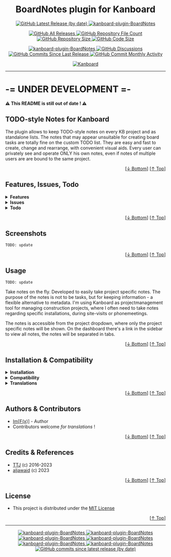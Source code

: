 <h1 name="user-content-readme-top" align="center">BoardNotes plugin for Kanboard</h1>

<p align="center">
    <a href="https://github.com/imfx77/kanboard-plugin-BoardNotes/releases">
        <img src="https://img.shields.io/github/v/release/imfx77/kanboard-plugin-BoardNotes?style=for-the-badge&color=brightgreen" alt="GitHub Latest Release (by date)" title="GitHub Latest Release (by date)">
    </a>
    <a href="https://github.com/imfx77/kanboard-plugin-BoardNotes/blob/master/LICENSE" title="Read License">
        <img src="https://img.shields.io/github/license/imfx77/kanboard-plugin-BoardNotes?style=for-the-badge" alt="kanboard-plugin-BoardNotes">
    </a>
</p>
<p align="center">
    <a href="https://github.com/imfx77/kanboard-plugin-BoardNotes/releases">
        <img src="https://img.shields.io/github/downloads/imfx77/kanboard-plugin-BoardNotes/total?style=for-the-badge&color=orange" alt="GitHub All Releases" title="GitHub All Downloads">
    </a>
    <a href="https://github.com/imfx77/kanboard-plugin-BoardNotes/releases">
        <img src="https://img.shields.io/github/directory-file-count/imfx77/kanboard-plugin-BoardNotes?style=for-the-badge&color=orange" alt="GitHub Repository File Count" title="GitHub Repository File Count">
    </a>
    <a href="https://github.com/imfx77/kanboard-plugin-BoardNotes/releases">
        <img src="https://img.shields.io/github/repo-size/imfx77/kanboard-plugin-BoardNotes?style=for-the-badge&color=orange" alt="GitHub Repository Size" title="GitHub Repository Size">
    </a>
    <a href="https://github.com/imfx77/kanboard-plugin-BoardNotes/releases">
        <img src="https://img.shields.io/github/languages/code-size/imfx77/kanboard-plugin-BoardNotes?style=for-the-badge&color=orange" alt="GitHub Code Size" title="GitHub Code Size">
    </a>
</p>
<p align="center">
    <a href="https://github.com/imfx77/kanboard-plugin-BoardNotes/stargazers" title="View Stargazers">
        <img src="https://img.shields.io/github/stars/imfx77/kanboard-plugin-BoardNotes?logo=github&style=for-the-badge" alt="kanboard-plugin-BoardNotes">
    </a>
    <a href="https://github.com/imfx77/kanboard-plugin-BoardNotes/discussions">
        <img src="https://img.shields.io/github/discussions/imfx77/kanboard-plugin-BoardNotes?style=for-the-badge&color=blue" alt="GitHub Discussions" title="Read Discussions">
    </a>
    <a href="https://github.com/imfx77/kanboard-plugin-BoardNotes/compare">
        <img src="https://img.shields.io/github/commits-since/imfx77/kanboard-plugin-BoardNotes/latest?include_prereleases&style=for-the-badge&color=blue" alt="GitHub Commits Since Last Release" title="GitHub Commits Since Last Release">
    </a>
    <a href="https://github.com/imfx77/kanboard-plugin-BoardNotes/compare">
        <img src="https://img.shields.io/github/commit-activity/m/imfx77/kanboard-plugin-BoardNotes?style=for-the-badge&color=blue" alt="GitHub Commit Monthly Activity" title="GitHub Commit Monthly Activity">
    </a>
</p>
<p align="center">
    <a href="https://github.com/kanboard/kanboard" title="Kanboard - Kanban Project Management Software">
        <img src="https://img.shields.io/badge/Plugin%20for-kanboard-D40000?style=for-the-badge&labelColor=000000" alt="Kanboard">
    </a>
</p>

---

# -= UNDER DEVELOPMENT =-

**⚠ This README is still out of date ! ⚠**

## TODO-style Notes for Kanboard

The plugin allows to keep TODO-style notes on every KB project and as standalone lists.
The notes that may appear unsuitable for creating board tasks are totally fine on the custom TODO list.
They are easy and fast to create, change and rearrange, with convenient visual aids.
Every user can privately see and operate ONLY his own notes, even if notes of multiple users are are bound to the same project.

<p align="right">[<a href="#user-content-readme-bottom">&#8595; Bottom</a>] [<a href="#user-content-readme-top">&#8593; Top</a>]</p>

## Features, Issues, Todo

<details>
    <summary><strong>Features</strong></summary>

```TODO: update```

- Take notes quickly. Write the note title and press ENTER to save.
- Press TAB in the new note title to show the detailed menu
- Add detailed description to new notes
- Add a category to notes. The category is the same as the projects categories. (Please see the section for bugs)
- Get pie analytic on open and done notes
- Delete all done notes
- One-click for editing notes status (open/done)
- Edit note title. Click on title, edit and press ENTER
- Press the show more button on a note to see the note details
- Edit an existing notes description. Click on the description, type, press TAB to save
- Change category on existing notes. If you want to remove the category, just choose option 2 (the blank)
- Free sorting. Move the notes around. The sorting is saved.
- Export note to task. (Please see the secton for bugs)
- Generate report for printing notes.
- Filter report on category

</details>
<details>
    <summary><strong>Issues</strong></summary>

```TODO: update```

- Focus on description textarea when pressing TAB on new notes title is not working
- Category is saved as text in database and does not have foreing key to the projects real category table
- Category not updating in title after manually changing the category
- Analytic chart on categories not developed
- Margin bottom not added
- The only folder in the `Template` folder is `boardnotes`, and not specified out on `dashboard` etc.
- There is no description of shortcuts (ENTER and TAB key)
- Delete directly on trash button on single note - to fast?
- If note has empty title, it's not possible to change it afterwards
- Analytic is breaking when viewing all projects (js not reloading correctly)
- Exporting note to task: Swimlanes not working. Category not working.
- Div modal for "Delete all done" and "Analytic" is repeated on every reload
- Should disabled projects show on all boardnotes page?
- Functions in controller (BoardNotesController) missing variables in () - needed?
- Markups as Kanboard

</details>
<details>
    <summary><strong>Todo</strong></summary>

```TODO: update```

- Implement fault procedures (verify it is number, etc.)
- Adding possibility to attach image from mobile
- Finish exporting notes to task in specific swimlane and with category
- Update styling for a more simplicity view
- Better overview of multiple projects with tabs

</details>

<p align="right">[<a href="#user-content-readme-bottom">&#8595; Bottom</a>] [<a href="#user-content-readme-top">&#8593; Top</a>]</p>

## Screenshots
```TODO: update```

<p align="right">[<a href="#user-content-readme-bottom">&#8595; Bottom</a>] [<a href="#user-content-readme-top">&#8593; Top</a>]</p>

## Usage
```TODO: update```

Take notes on the fly. Developed to easily take project specific notes. The purpose of the notes is not to be tasks, but for keeping information - a flexible alternative to metadata.
I'm using Kanboard as projectmanagement tool for managing construction projects, where I often need to take notes regarding specific installations, during site-visits or phonemeetings.

The notes is accessible from the project dropdown, where only the project specific notes will be shown. On the dashboard there's a link in the sidebar to view all notes, the notes will be separated in tabs.

<p align="right">[<a href="#user-content-readme-bottom">&#8595; Bottom</a>] [<a href="#user-content-readme-top">&#8593; Top</a>]</p>

## Installation & Compatibility

<details>
    <summary><strong>Installation</strong></summary>

- Install via the **Kanboard Plugin Directory** or see [INSTALL.md](INSTALL.md)
- Read the full [**Changelog**](changelog.md "See changes") to see the latest updates

</details>
<details>
    <summary><strong>Compatibility</strong></summary>

- Requires [Kanboard](https://github.com/kanboard/kanboard "Kanboard - Kanban Project Management Software") ≥`1.2.33`
- **Other Plugins & Action Plugins**
  - _No known issues_
- **Core Files & Templates**
  - `0` Template override
  - _No database changes_

</details>
<details>
    <summary><strong>Translations</strong></summary>

- _Translation for `en_US` is the default_, currently there are no other translation packs.

</details>

<p align="right">[<a href="#user-content-readme-bottom">&#8595; Bottom</a>] [<a href="#user-content-readme-top">&#8593; Top</a>]</p>

## Authors & Contributors

- [Im[F(x)]](https://github.com/imfx77) - Author
- Contributors welcome _for translations_ !

<p align="right">[<a href="#user-content-readme-bottom">&#8595; Bottom</a>] [<a href="#user-content-readme-top">&#8593; Top</a>]</p>

## Credits & References

- [TTJ](https://github.com/ThomasTJdev) (c) 2016-2023
- [aljawaid](https://github.com/aljawaid) (c) 2023

<p align="right">[<a href="#user-content-readme-bottom">&#8595; Bottom</a>] [<a href="#user-content-readme-top">&#8593; Top</a>]</p>

## License

- This project is distributed under the [MIT License](LICENSE "Read The MIT license")

<p align="right">[<a href="#user-content-readme-top">&#8593; Top</a>]</p>

---

<p align="center">
    <a href="https://github.com/imfx77/kanboard-plugin-BoardNotes/stargazers" title="View Stargazers">
        <img src="https://img.shields.io/github/stars/imfx77/kanboard-plugin-BoardNotes?logo=github&style=flat-square" alt="kanboard-plugin-BoardNotes">
    </a>
    <a href="https://github.com/imfx77/kanboard-plugin-BoardNotes/forks" title="See Forks">
        <img src="https://img.shields.io/github/forks/imfx77/kanboard-plugin-BoardNotes?logo=github&style=flat-square" alt="kanboard-plugin-BoardNotes">
    </a>
    <a href="https://github.com/imfx77/kanboard-plugin-BoardNotes/blob/master/LICENSE" title="Read License">
        <img src="https://img.shields.io/github/license/imfx77/kanboard-plugin-BoardNotes?style=flat-square" alt="kanboard-plugin-BoardNotes">
    </a>
    <a href="https://github.com/imfx77/kanboard-plugin-BoardNotes/issues" title="Open Issues">
        <img src="https://img.shields.io/github/issues-raw/imfx77/kanboard-plugin-BoardNotes?style=flat-square" alt="kanboard-plugin-BoardNotes">
    </a>
    <a href="https://github.com/imfx77/kanboard-plugin-BoardNotes/issues?q=is%3Aissue+is%3Aclosed" title="Closed Issues">
        <img src="https://img.shields.io/github/issues-closed/imfx77/kanboard-plugin-BoardNotes?style=flat-square" alt="kanboard-plugin-BoardNotes">
    </a>
    <a href="https://github.com/imfx77/kanboard-plugin-BoardNotes/discussions" title="Read Discussions">
        <img src="https://img.shields.io/github/discussions/imfx77/kanboard-plugin-BoardNotes?style=flat-square" alt="kanboard-plugin-BoardNotes">
    </a>
    <a href="https://github.com/imfx77/kanboard-plugin-BoardNotes/compare/" title="Latest Commits">
        <img alt="GitHub commits since latest release (by date)" src="https://img.shields.io/github/commits-since/imfx77/kanboard-plugin-BoardNotes/latest?style=flat-square">
    </a>
</p>

<a name="user-content-readme-bottom"></a>

